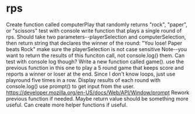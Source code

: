 # rps

Create function called computerPlay that randomly returns "rock", "paper", or "scissors"
	test with console
write function that plays a single round of rps. Should take two parameters--playerSelection and computerSelection, 
then
return string that declares the winner of the round: "You lose! Paper beats Rock"
	make sure the playerSelection is not case sensitive
Note--you want to return the results of this funciton call, not console.log() them. Can test with console log though?
Write a new function called game(). use the previous function in this one to play a 5 round game that keeps score and 
reports a winner or loser at the end. 
	Since I don't know loops, just use playround five times in a row.
	Display results of each round with console.log()
	use prompt() to get input from the user. https://developer.mozilla.org/en-US/docs/Web/API/Window/prompt
	Rework previous function if needed. Maybe return value should be something more useful.
	Can create more helper functions if useful. 
